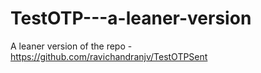 # TestOTP---a-leaner-version
A leaner version of the repo - https://github.com/ravichandranjv/TestOTPSent
